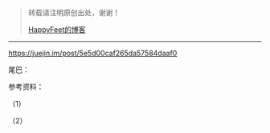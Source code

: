 > 转载请注明原创出处，谢谢！
>
> [HappyFeet的博客](https://blog.csdn.net/haihui_yang)





---



https://juejin.im/post/5e5d00caf265da57584daaf0



尾巴：



参考资料：

（1）

（2）